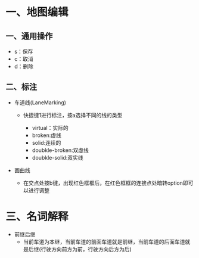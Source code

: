 # 一、地图编辑

## 一、通用操作

- s：保存
- c：取消
- d：删除

## 二、标注

- 车道线(LaneMarking)

  - 快捷键1进行标注，按a选择不同的线的类型

    - virtual：实际的
    - broken:虚线
    - solid:连续的
    - doubkle-broken:双虚线
    - doubkle-solid:双实线

    

    

    

    

- 画曲线
  - 在交点处按b键，出现红色框框后，在红色框框的连接点处暗转option即可以进行调整



# 三、名词解释

- 前继后继
  - 当前车道为本继，当前车道的前面车道就是前继，当前车道的后面车道就是后继(行驶方向前方为前，行驶方向后方为后)
